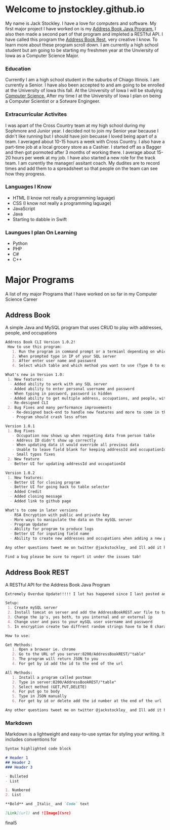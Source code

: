 # Welcome to jnstockley.github.io

My name is Jack Stockley. I have a love for computers and software. My first major project I have worked on is my [Address Book Java Program.](https://github.com/jnstockley/AddressBook) I also then made a second part of that program and impleted a RESTful API. I have called this program the [Address Book Rest](https://github.com/jnstockley/AddressBookREST), very creative I know. To learn more about these program scroll down. I am currently a high school student but am going to be starting my freshmen year at the Unviersity of Iowa as a Computer Science Major.

### Education

Currently I am a high school student in the suburbs of Chiago Illinois. I am currently a Senior. I have also been accepted to and am going to be enrolled at the University of Iowa this fall. At the University of Iowa I will be studying [Computer Science.](https://cs.uiowa.edu/) After my time I at the University of Iowa I plan on being a Computer Scientist or a Sotware Engingeer.

### Extracurricular  Activites
I was apart of the Cross Country team at my high school during my Sophmore and Junior year. I decided not to join my Senior year because I didn't like running but I should have join becuase I loved being apart of a team. I averaged about 10-15 hours a week with Cross Country. I also have a part-time job at a local grocery store as a Cashier. I started off as a Bagger and then got pormoted after 3 months of working there. I average about 15-20 hours per week at my job. I have also started a new role for the track team. I am curently the manager/ assitant coach. My dudites are to record times and add them to a spreadsheet so that people on the team can see how they progress.


### Languages I Know
- HTML (I know not really a programming laguage)
- CSS (I know not really a programming laguage)
- JavaScript
- Java
- Starting to dabble in Swift

### Laungues I plan On Learning
- Python
- PHP
- C#
- C++

# Major Programs

 A list of my major Programs that I have worked on so far in my Computer Science Career
 
   ## Address Book
   
   A simple Java and MySQL program that uses CRUD to play with addresses, people, and occupations
   
   ```markdown
   Address Book CLI Version 1.0.2!
    How to use this program:
      1. Run the program in command prompt or a termianl depending on which OS you are on
      2. When prompted type in IP of your SQL server
      3. After enter user name and password
      4. Select which table and which method you want to use (Type 0 to exit program)

   What's new in Version 1.0:
    1. New features:
     - Added ability to work with any SQL server
     - Added ability to enter personal username and password
     - When typing in password, password is hidden
     - Added ability to get multiple address, occupations, and people, with similar fields
     - Re-designed CLI
    2. Bug Fixes and many performance improvements
      - Re-designed back-end to handle new features and more to come in the future
      - Program should crash less often
  
   Version 1.0.1
    1. Bug Fixes
      - Occupation now shows up when requeting data from person table
      - Address ID didn't show up correctly
      - When updating data it would override all previous data
      - Unable to leave field blank for keeping addressId and occupationId the same
      - Small typos fixes
    2. New feature
     - Better UI for updating addressId and occupationId

   Version 1.0.2
    1. New features:
     - Better UI for closing program
     - Better UI for going back to table selector
     - Added Credit
     - Added closing message
     - Added link to github page
  
   What's to come in later versions
     - RSA Encryption with public and private key
     - More ways to manipulate the data on the mySQL server
     - Program Updater
     - Ability for program to produce logs
     - Better UI for inputing field name
     - Ability to create new addresses and occupations when adding a new person
  
   Any other questions tweet me on twitter @jackstockley_ and Ill add it here

   Find a bug please be sure to report it under the issues tab!
   ```

   ## Address Book REST
   
   A RESTful API for the Address Book Java Program
   
   ```markdown
   Extremely Overdue Update!!!!! I lot has happened since I last posted an update! I had mys server up for a bit but currently it is   down due to a corrupted kernel on my sevrer! I am trying right now to recover the data on the server to save reinstall time! Wish me luck. I am also going to be working on rewritng this program to add new features to it once I have finished the CLI version! Thanks!

   Setup:
    1. Create mySQL server
    2. Install tomcat on server and add the AddressBookREST.war file to tomcat
    3. Change the ip's, yes both, to you internal and or external ip
    4. Change user and pass to your mySQL user username and password
    5. In encryption create two diffrent random strings have to be 8 characters longs

   How to use:

   Get Methods:
      1. Open a browser ie. chrome
      2. Go to the URL of you server:8200/AddressBookREST/"table"
      3. The program will return JSON to you
      4. For get by id add the id to the end of the url

   All Methods:
      1. Install a program called postman
      2. Type in server:8200/AddressBookREST/"table"
      3. Select method (GET,PUT,DELETE)
      4. For put go to body
      5. Type in JSON manually
      6. For get by id or delete add the id number at the end of the url

   Any other questions tweet me on twitter @jackstockley_ and Ill add it here
   ```
   
### Markdown

Markdown is a lightweight and easy-to-use syntax for styling your writing. It includes conventions for

```markdown
Syntax highlighted code block

# Header 1
## Header 2
### Header 3

- Bulleted
- List

1. Numbered
2. List

**Bold** and _Italic_ and `Code` text

[Link](url) and ![Image](src)
```
final5
